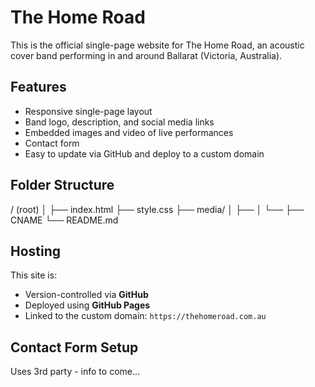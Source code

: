 # The Home Road

This is the official single-page website for The Home Road, an acoustic cover band performing in and around Ballarat (Victoria, Australia).

## Features

- Responsive single-page layout
- Band logo, description, and social media links
- Embedded images and video of live performances
- Contact form
- Easy to update via GitHub and deploy to a custom domain

## Folder Structure

/ (root)
│
├── index.html
├── style.css
├── media/
│   ├── 
│   └── 
├── CNAME
└── README.md

## Hosting

This site is:
- Version-controlled via **GitHub**
- Deployed using **GitHub Pages**
- Linked to the custom domain: `https://thehomeroad.com.au`

## Contact Form Setup

Uses 3rd party - info to come...

